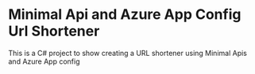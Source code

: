 # Minimal Api and Azure App Config Url Shortener 

This is a C# project to show creating a URL shortener using Minimal Apis  and Azure App config